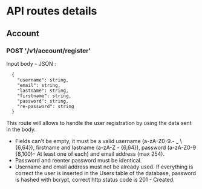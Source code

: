 # API routes details

## Account
### POST '/v1/account/register'
Input body - JSON :
```
  {
    "username": string,
    "email": string,
    "lastname": string,
    "firstname": string,
    "password": string,
    "re-password": string
  }
```
This route will allows to handle the user registration by using the data sent in the body.
- Fields can't be empty, it must be a valid username (a-zA-Z0-9.- _ \\ {6,64}), firstname
and lastname (a-zA-Z - {6,64}), password (a-zA-Z0-9 {8,100}- At least one of each) and
email address (max 254).
- Password and reenter password must be identical.
- Username and email address must not be already used.
If everything is correct the user is inserted in the Users table of the database,
password is hashed with bcrypt, correct http status code is 201 - Created.
